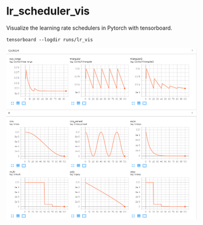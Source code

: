 # lr_scheduler_vis

Visualize the learning rate schedulers in Pytorch with tensorboard.

```
tensorboard --logdir runs/lr_vis
```

![](lr_schedulers.png)